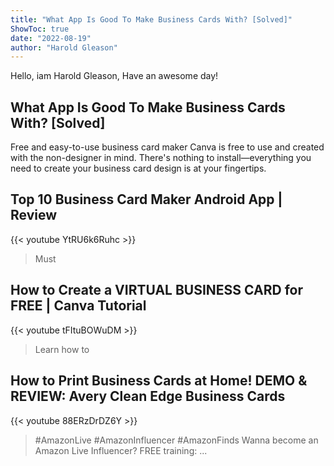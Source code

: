 ```yaml
---
title: "What App Is Good To Make Business Cards With? [Solved]"
ShowToc: true 
date: "2022-08-19"
author: "Harold Gleason" 
---
```


Hello, iam Harold Gleason, Have an awesome day!
## What App Is Good To Make Business Cards With? [Solved]
Free and easy-to-use business card maker Canva is free to use and created with the non-designer in mind. There's nothing to install—everything you need to create your business card design is at your fingertips.

## Top 10 Business Card Maker Android App | Review
{{< youtube YtRU6k6Ruhc >}}
>Must 

## How to Create a VIRTUAL BUSINESS CARD for FREE | Canva Tutorial
{{< youtube tFItuBOWuDM >}}
>Learn how to 

## How to Print Business Cards at Home! DEMO & REVIEW: Avery Clean Edge Business Cards
{{< youtube 88ERzDrDZ6Y >}}
>#AmazonLive #AmazonInfluencer #AmazonFinds Wanna become an Amazon Live Influencer? FREE training: ...

